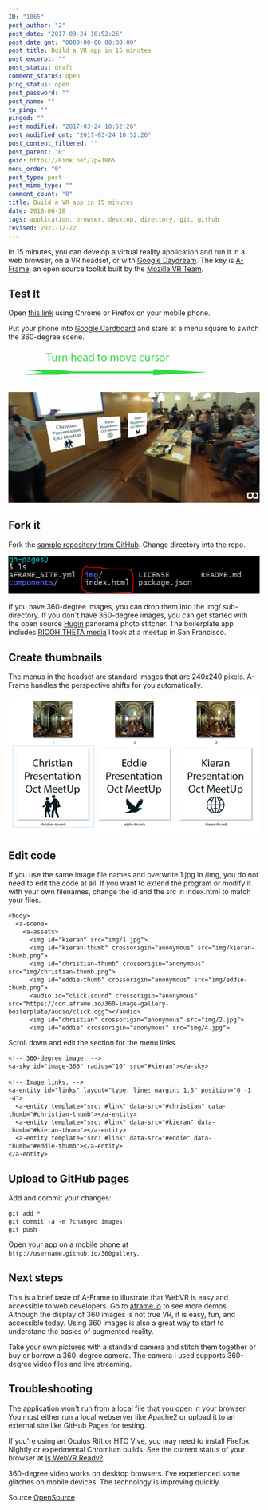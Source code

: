 ```yaml
---
ID: "1065"
post_author: "2"
post_date: "2017-03-24 10:52:26"
post_date_gmt: "0000-00-00 00:00:00"
post_title: Build a VR app in 15 minutes
post_excerpt: ""
post_status: draft
comment_status: open
ping_status: open
post_password: ""
post_name: ""
to_ping: ""
pinged: ""
post_modified: "2017-03-24 10:52:26"
post_modified_gmt: "2017-03-24 10:52:26"
post_content_filtered: ""
post_parent: "0"
guid: https://0ink.net/?p=1065
menu_order: "0"
post_type: post
post_mime_type: ""
comment_count: "0"
title: Build a VR app in 15 minutes
date: 2018-06-18
tags: application, browser, desktop, directory, git, github
revised: 2021-12-22
---
```


In 15 minutes, you can develop a virtual reality application and run
it in a web browser, on a VR headset, or with [Google Daydream](https://vr.google.com/daydream/).
The key is [A-Frame](https://aframe.io/), an open source toolkit built
by the [Mozilla VR Team](https://mozvr.com/).

## Test It

Open [this link](https://theta360developers.github.io/360gallery/)
using Chrome or Firefox on your mobile phone.

Put your phone into [Google Cardboard](https://vr.google.com/cardboard/)
and stare at a menu square to switch the 360-degree scene.

![vr-in-15mins-1](/images/2018/vr-in-15min-1.png)

## Fork it

Fork the [sample repository from GitHub](https://github.com/theta360developers/360gallery).
Change directory into the repo.

![vr-in-15mins-2](/images/2018/vr-in-15min-2.png)

If you have 360-degree images, you can drop them into the img/
sub-directory. If you don't have 360-degree images, you can get
started with the open source [Hugin](http://hugin.sourceforge.net/)
panorama photo stitcher. The boilerplate app includes [RICOH THETA media](http://theta360.guide/community-document/community.html)
I took at a meetup in San Francisco.

## Create thumbnails

The menus in the headset are standard images that are 240x240 pixels.
A-Frame handles the perspective shifts for you automatically.

![vr-in-15mins-3](/images/2018/vr-in-15min-3.png)

## Edit code

If you use the same image file names and overwrite 1.jpg in /img, you
do not need to edit the code at all. If you want to extend the program
or modify it with your own filenames, change the id and the src in
index.html to match your files.

```
<body>
  <a-scene>
    <a-assets>
      <img id="kieran" src="img/1.jpg">
      <img id="kieran-thumb" crossorigin="anonymous" src="img/kieran-thumb.png">
      <img id="christian-thumb" crossorigin="anonymous" src="img/christian-thumb.png">
      <img id="eddie-thumb" crossorigin="anonymous" src="img/eddie-thumb.png">
      <audio id="click-sound" crossorigin="anonymous" src="https://cdn.aframe.io/360-image-gallery-boilerplate/audio/click.ogg"></audio>
      <img id="christian" crossorigin="anonymous" src="img/2.jpg">
      <img id="eddie" crossorigin="anonymous" src="img/4.jpg">
```

Scroll down and edit the section for the menu links.

```
<!-- 360-degree image. -->
<a-sky id="image-360" radius="10" src="#kieran"></a-sky>

<!-- Image links. -->
<a-entity id="links" layout="type: line; margin: 1.5" position="0 -1 -4">
  <a-entity template="src: #link" data-src="#christian" data-thumb="#christian-thumb"></a-entity>
  <a-entity template="src: #link" data-src="#kieran" data-thumb="#kieran-thumb"></a-entity>
  <a-entity template="src: #link" data-src="#eddie" data-thumb="#eddie-thumb"></a-entity>
</a-entity>
```

## Upload to GitHub pages

Add and commit your changes:

```
git add *
git commit -a -m ?changed images'
git push
```

Open your app on a mobile phone at `http://username.github.io/360gallery`.

## Next steps

This is a brief taste of A-Frame to illustrate that WebVR is easy and
accessible to web developers. Go to [aframe.io](http://aframe.io) to see
more demos. Although the display of 360 images is not true VR, it is
easy, fun, and accessible today. Using 360 images is also a great way
to start to understand the basics of augmented reality.

Take your own pictures with a standard camera and stitch them together
or buy or borrow a 360-degree camera. The camera I used supports
360-degree video files and live streaming.

## Troubleshooting

The application won't run from a local file that you open in your
browser. You must either run a local webserver like Apache2 or upload
it to an external site like GitHub Pages for testing.

If you're using an Oculus Rift or HTC Vive, you may need to install
Firefox Nightly or experimental Chromium builds. See the current
status of your browser at [Is WebVR Ready?](https://iswebvrready.org/)

360-degree video works on desktop browsers. I've experienced some
glitches on mobile devices. The technology is improving quickly.

Source [OpenSource](https://opensource.com/life/16/11/build-virtual-reality-app)



